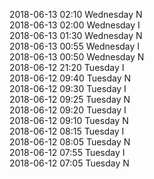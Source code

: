 2018-06-13 02:10 Wednesday  N  
2018-06-13 02:00 Wednesday  I  
2018-06-13 01:30 Wednesday  N  
2018-06-13 00:55 Wednesday  I  
2018-06-13 00:50 Wednesday  N  
2018-06-12 21:20 Tuesday  I  
2018-06-12 09:40 Tuesday  N  
2018-06-12 09:30 Tuesday  I  
2018-06-12 09:25 Tuesday  N  
2018-06-12 09:20 Tuesday  I  
2018-06-12 09:10 Tuesday  N  
2018-06-12 08:15 Tuesday  I  
2018-06-12 08:05 Tuesday  N  
2018-06-12 07:55 Tuesday  I  
2018-06-12 07:05 Tuesday  N  
